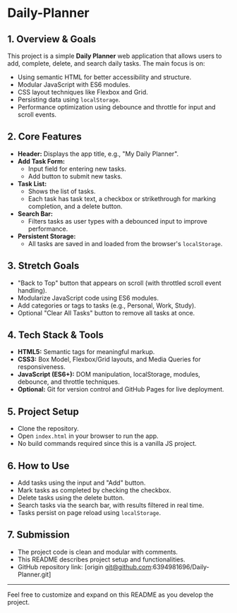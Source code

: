 # Daily-Planner

## 1. Overview & Goals
This project is a simple **Daily Planner** web application that allows users to add, complete, delete, and search daily tasks. The main focus is on:

- Using semantic HTML for better accessibility and structure.
- Modular JavaScript with ES6 modules.
- CSS layout techniques like Flexbox and Grid.
- Persisting data using `localStorage`.
- Performance optimization using debounce and throttle for input and scroll events.

## 2. Core Features
- **Header:** Displays the app title, e.g., "My Daily Planner".
- **Add Task Form:** 
  - Input field for entering new tasks.
  - Add button to submit new tasks.
- **Task List:**
  - Shows the list of tasks.
  - Each task has task text, a checkbox or strikethrough for marking completion, and a delete button.
- **Search Bar:** 
  - Filters tasks as user types with a debounced input to improve performance.
- **Persistent Storage:** 
  - All tasks are saved in and loaded from the browser's `localStorage`.

## 3. Stretch Goals
- "Back to Top" button that appears on scroll (with throttled scroll event handling).
- Modularize JavaScript code using ES6 modules.
- Add categories or tags to tasks (e.g., Personal, Work, Study).
- Optional "Clear All Tasks" button to remove all tasks at once.

## 4. Tech Stack & Tools
- **HTML5:** Semantic tags for meaningful markup.
- **CSS3:** Box Model, Flexbox/Grid layouts, and Media Queries for responsiveness.
- **JavaScript (ES6+):** DOM manipulation, localStorage, modules, debounce, and throttle techniques.
- **Optional:** Git for version control and GitHub Pages for live deployment.

## 5. Project Setup
- Clone the repository.
- Open `index.html` in your browser to run the app.
- No build commands required since this is a vanilla JS project.

## 6. How to Use
- Add tasks using the input and "Add" button.
- Mark tasks as completed by checking the checkbox.
- Delete tasks using the delete button.
- Search tasks via the search bar, with results filtered in real time.
- Tasks persist on page reload using `localStorage`.

## 7. Submission
- The project code is clean and modular with comments.
- This README describes project setup and functionalities.
- GitHub repository link: [origin git@github.com:6394981696/Daily-Planner.git]

---

Feel free to customize and expand on this README as you develop the project.
